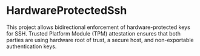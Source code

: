 # HardwareProtectedSsh

This project allows bidirectional enforcement of hardware-protected keys for SSH. Trusted Platform Module (TPM) attestation ensures that both parties are using hardware root of trust, a secure host, and non-exportable authentication keys.
